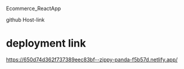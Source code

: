 Ecommerce_ReactApp

github Host-link

# deployment link
https://650d74d362f737389eec83bf--zippy-panda-f5b57d.netlify.app/
 
